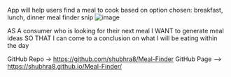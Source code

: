 App will help users find a meal to cook based on option chosen: breakfast, lunch, dinner meal finder snip
![image](https://user-images.githubusercontent.com/57454930/174458683-fe5a1ccc-8d54-4ddf-888b-aeb0f24beda9.png)


AS A consumer who is looking for their next meal I WANT to generate meal ideas SO THAT I can come to a conclusion on what I will be eating within the day

GitHub Repo -> https://github.com/shubhra8/Meal-Finder
GitHub Page --> https://shubhra8.github.io/Meal-Finder/
